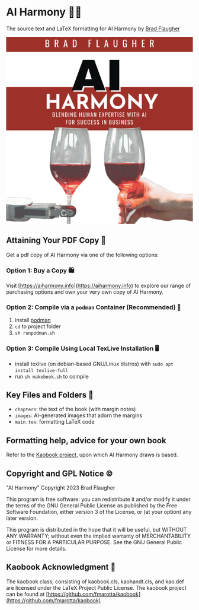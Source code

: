 # AI Harmony 🌟🤖

The source text and LaTeX formatting for AI Harmony by [Brad Flaugher](https://bradflaugher.com)

![AI Harmony cover](./Cover.png)

## Attaining Your PDF Copy 📄

Get a pdf copy of AI Harmony via one of the following options:

### Option 1: Buy a Copy 🛍️

Visit [https://aiharmony.info](https://aiharmony.info) to explore our range of purchasing options and own your very own copy of AI Harmony.

### Option 2: Compile via a ```podman``` Container (Recommended) 🚀

1. install [podman](https://podman.io/)
2. ```cd``` to project folder
3. ```sh runpodman.sh```

### Option 3: Compile Using Local TexLive Installation 🖥️

* install texlive (on debian-based GNU/Linux distros) with ```sudo apt install texlive-full```
* run ```sh makebook.sh``` to compile

## Key Files and Folders 📂

* `chapters`: the text of the book (with margin notes) 
* `images`: AI-generated images that adorn the margins
* `main.tex`: formatting LaTeX code

## Formatting help, advice for your own book

Refer to the [Kaobook project](https://github.com/fmarotta/kaobook), upon which AI Harmony draws is based.
## Copyright and GPL Notice ©️

"AI Harmony" Copyright 2023 Brad Flaugher

This program is free software: you can redistribute it and/or modify it under the terms of the GNU General Public License as published by the Free Software Foundation, either version 3 of the License, or (at your option) any later version.

This program is distributed in the hope that it will be useful, but WITHOUT ANY WARRANTY; without even the implied warranty of MERCHANTABILITY or FITNESS FOR A PARTICULAR PURPOSE. See the GNU General Public License for more details.

## Kaobook Acknowledgment 📖

The kaobook class, consisting of kaobook.cls, kaohandt.cls, and kao.def are licensed under the LaTeX Project Public License. The kaobook project can be found at [https://github.com/fmarotta/kaobook](https://github.com/fmarotta/kaobook)

